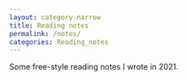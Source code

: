 ```yaml
---
layout: category-narrow
title: Reading notes
permalink: /notes/
categories: Reading_notes
---
```


Some free-style reading notes I wrote in 2021.